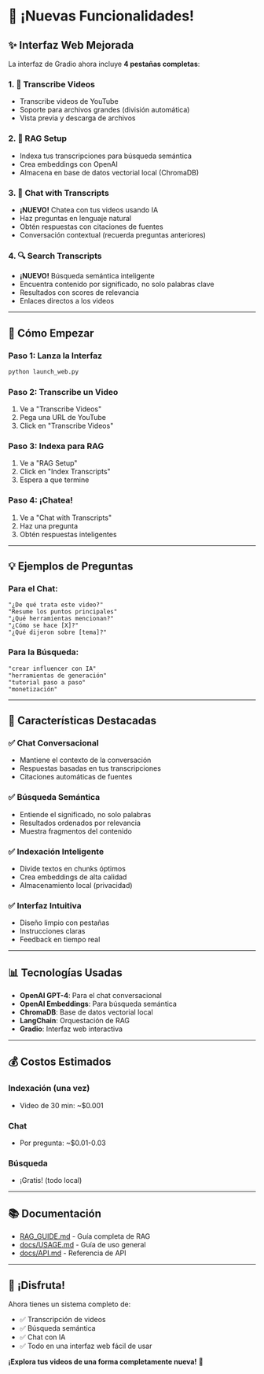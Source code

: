 # 🎉 ¡Nuevas Funcionalidades!

## ✨ Interfaz Web Mejorada

La interfaz de Gradio ahora incluye **4 pestañas completas**:

### 1. 📝 Transcribe Videos
- Transcribe videos de YouTube
- Soporte para archivos grandes (división automática)
- Vista previa y descarga de archivos

### 2. 🔧 RAG Setup
- Indexa tus transcripciones para búsqueda semántica
- Crea embeddings con OpenAI
- Almacena en base de datos vectorial local (ChromaDB)

### 3. 💬 Chat with Transcripts
- **¡NUEVO!** Chatea con tus videos usando IA
- Haz preguntas en lenguaje natural
- Obtén respuestas con citaciones de fuentes
- Conversación contextual (recuerda preguntas anteriores)

### 4. 🔍 Search Transcripts
- **¡NUEVO!** Búsqueda semántica inteligente
- Encuentra contenido por significado, no solo palabras clave
- Resultados con scores de relevancia
- Enlaces directos a los videos

---

## 🚀 Cómo Empezar

### Paso 1: Lanza la Interfaz
```bash
python launch_web.py
```

### Paso 2: Transcribe un Video
1. Ve a "Transcribe Videos"
2. Pega una URL de YouTube
3. Click en "Transcribe Videos"

### Paso 3: Indexa para RAG
1. Ve a "RAG Setup"
2. Click en "Index Transcripts"
3. Espera a que termine

### Paso 4: ¡Chatea!
1. Ve a "Chat with Transcripts"
2. Haz una pregunta
3. Obtén respuestas inteligentes

---

## 💡 Ejemplos de Preguntas

### Para el Chat:
```
"¿De qué trata este video?"
"Resume los puntos principales"
"¿Qué herramientas mencionan?"
"¿Cómo se hace [X]?"
"¿Qué dijeron sobre [tema]?"
```

### Para la Búsqueda:
```
"crear influencer con IA"
"herramientas de generación"
"tutorial paso a paso"
"monetización"
```

---

## 🎯 Características Destacadas

### ✅ Chat Conversacional
- Mantiene el contexto de la conversación
- Respuestas basadas en tus transcripciones
- Citaciones automáticas de fuentes

### ✅ Búsqueda Semántica
- Entiende el significado, no solo palabras
- Resultados ordenados por relevancia
- Muestra fragmentos del contenido

### ✅ Indexación Inteligente
- Divide textos en chunks óptimos
- Crea embeddings de alta calidad
- Almacenamiento local (privacidad)

### ✅ Interfaz Intuitiva
- Diseño limpio con pestañas
- Instrucciones claras
- Feedback en tiempo real

---

## 📊 Tecnologías Usadas

- **OpenAI GPT-4**: Para el chat conversacional
- **OpenAI Embeddings**: Para búsqueda semántica
- **ChromaDB**: Base de datos vectorial local
- **LangChain**: Orquestación de RAG
- **Gradio**: Interfaz web interactiva

---

## 💰 Costos Estimados

### Indexación (una vez)
- Video de 30 min: ~$0.001

### Chat
- Por pregunta: ~$0.01-0.03

### Búsqueda
- ¡Gratis! (todo local)

---

## 📚 Documentación

- [RAG_GUIDE.md](RAG_GUIDE.md) - Guía completa de RAG
- [docs/USAGE.md](docs/USAGE.md) - Guía de uso general
- [docs/API.md](docs/API.md) - Referencia de API

---

## 🎉 ¡Disfruta!

Ahora tienes un sistema completo de:
- ✅ Transcripción de videos
- ✅ Búsqueda semántica
- ✅ Chat con IA
- ✅ Todo en una interfaz web fácil de usar

**¡Explora tus videos de una forma completamente nueva!** 🚀

